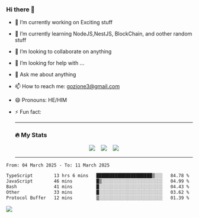 ### Hi there 👋

<!--
**charlieScript/charlieScript** is a ✨ _special_ ✨ repository because its `README.md` (this file) appears on your GitHub profile.

Here are some ideas to get you started: -->

- 🔭 I’m currently working on Exciting stuff
- 🌱 I’m currently learning NodeJS,NestJS, BlockChain, and oother random stuff
- 👯 I’m looking to collaborate on anything
- 🤔 I’m looking for help with ...
- 💬 Ask me about anything
- 📫 How to reach me: gozione3@gmail.com
- 😄 Pronouns: HE/HIM
- ⚡ Fun fact:


  ---

  ### :fire: My Stats

  <div id="stats" align="center">
  <img src="http://github-readme-streak-stats.herokuapp.com?user=charlieScript&theme=dark&date_format=M%20j%5B%2C%20Y%5D" />&nbsp;&nbsp;&nbsp;
  <img src="https://github-readme-stats.vercel.app/api/top-langs/?username=charlieScript&layout=compact&theme=vision-friendly-dark"/>&nbsp;&nbsp;&nbsp;
  <img src="https://github-readme-stats.vercel.app/api?username=charlieScript&show_icons=true&theme=radical"/>
  </div>

  ---



<!--START_SECTION:waka-->

```txt
From: 04 March 2025 - To: 11 March 2025

TypeScript        13 hrs 6 mins   █████████████████████▒░░░   84.78 %
JavaScript        46 mins         █▒░░░░░░░░░░░░░░░░░░░░░░░   04.99 %
Bash              41 mins         █░░░░░░░░░░░░░░░░░░░░░░░░   04.43 %
Other             33 mins         █░░░░░░░░░░░░░░░░░░░░░░░░   03.62 %
Protocol Buffer   12 mins         ▒░░░░░░░░░░░░░░░░░░░░░░░░   01.39 %
```

<!--END_SECTION:waka-->
![](https://komarev.com/ghpvc/?username=charlieScript)
